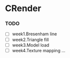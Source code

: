 # CRender

### TODO

- [ ] week1.Bresenham line
- [ ] week2.Triangle fill
- [ ] week3.Model load
- [ ] week4.Texture mapping
...
